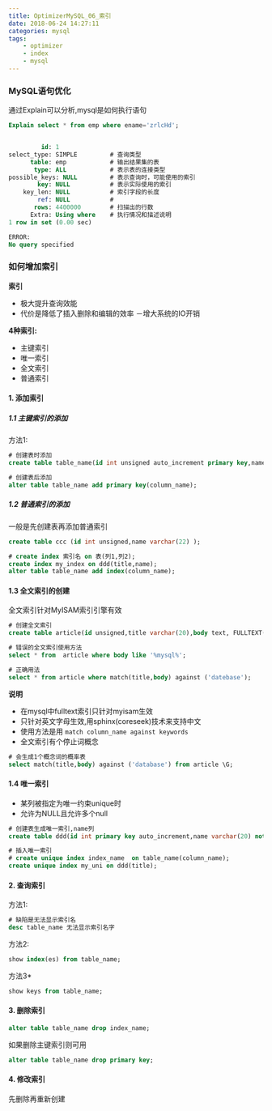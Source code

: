 ```yaml
---
title: OptimizerMySQL_06_索引
date: 2018-06-24 14:27:11
categories: mysql
tags:
    - optimizer
    - index
    - mysql
---
```


### MySQL语句优化

通过Explain可以分析,mysql是如何执行语句

```sql
Explain select * from emp where ename='zrlcHd';


         id: 1         
select_type: SIMPLE         # 查询类型
      table: emp            # 输出结果集的表
       type: ALL            # 表示表的连接类型
possible_keys: NULL         # 表示查询时，可能使用的索引
        key: NULL           # 表示实际使用的索引
    key_len: NULL           # 索引字段的长度
        ref: NULL           # 
       rows: 4400000        # 扫描出的行数
      Extra: Using where    # 执行情况和描述说明
1 row in set (0.00 sec)

ERROR: 
No query specified
```

### 如何增加索引

**索引**

- 极大提升查询效能
- 代价是降低了插入删除和编辑的效率
－增大系统的IO开销

**4种索引:** 
- 主键索引 
- 唯一索引
- 全文索引
- 普通索引

#### 1. 添加索引

##### 1.1 主键索引的添加
方法1:
```sql
# 创建表时添加
create table table_name(id int unsigned auto_increment primary key,name varchar(20) not null default '');

# 创建表后添加
alter table table_name add primary key(column_name);
```

##### 1.2 普通索引的添加
一般是先创建表再添加普通索引
```sql
create table ccc (id int unsigned,name varchar(22) );

# create index 索引名 on 表(列1,列2);
create index my_index on ddd(title,name);
alter table table_name add index(column_name);

```
#### 1.3 全文索引的创建
全文索引针对MyISAM索引引擎有效

```sql
# 创建全文索引
create table article(id unsigned,title varchar(20),body text, FULLTEXT(title,body))engine=MyISAM charset=utf8;

# 错误的全文索引使用方法
select * from  article where body like '%mysql%';

# 正确用法
select * from article where match(title,body) against ('datebase');
```
**说明**
- 在mysql中fulltext索引只针对myisam生效
- 只针对英文字母生效,用sphinx(coreseek)技术来支持中文
- 使用方法是用 `match column_name against keywords`
- 全文索引有个停止词概念
```sql
# 会生成1个概念词的概率表
select match(title,body) against ('database') from article \G;
```

#### 1.4 唯一索引
- 某列被指定为唯一约束unique时
- 允许为NULL且允许多个null


```sql
# 创建表生成唯一索引,name列
create table ddd(id int primary key auto_increment,name varchar(20) not null unique);

# 插入唯一索引
# create unique index index_name  on table_name(column_name);
create unique index my_uni on ddd(title);
```


#### 2. 查询索引

方法1:
```sql
# 缺陷是无法显示索引名
desc table_name 无法显示索引名字
```

方法2:
```sql
show index(es) from table_name;
```

方法3*
```sql
show keys from table_name;
```


#### 3. 删除索引

```sql
alter table table_name drop index_name;
```

如果删除主键索引则可用
```sql
alter table table_name drop primary key;
```

#### 4. 修改索引

先删除再重新创建
